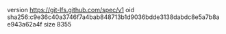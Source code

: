 version https://git-lfs.github.com/spec/v1
oid sha256:c9e36c40a3746f7a4bab848713b1d9036bdde3138dabdc8e5a7b8ae943a62a4f
size 8355
